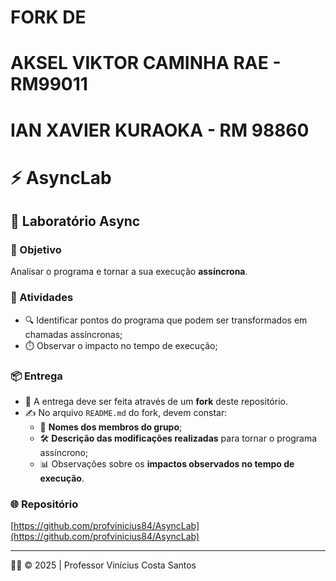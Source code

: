 # FORK DE 
# AKSEL VIKTOR CAMINHA RAE - RM99011
# IAN XAVIER KURAOKA - RM 98860

# ⚡ AsyncLab

## 🧪 Laboratório Async

### 🎯 Objetivo
Analisar o programa e tornar a sua execução **assíncrona**.

### 📝 Atividades
- 🔍 Identificar pontos do programa que podem ser transformados em chamadas assíncronas;  
- ⏱️ Observar o impacto no tempo de execução;  

### 📦 Entrega
- 📌 A entrega deve ser feita através de um **fork** deste repositório.  
- ✍️ No arquivo `README.md` do fork, devem constar:  
  - 👥 **Nomes dos membros do grupo**;  
  - 🛠️ **Descrição das modificações realizadas** para tornar o programa assíncrono;  
  - 📊 Observações sobre os **impactos observados no tempo de execução**.  

### 🌐 Repositório
[https://github.com/profvinicius84/AsyncLab](https://github.com/profvinicius84/AsyncLab)

---

👨‍🏫 © 2025 | Professor Vinícius Costa Santos

